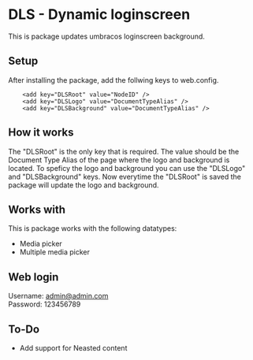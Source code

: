 # DLS - Dynamic loginscreen

This is package updates umbracos loginscreen background.

## Setup
After installing the package, add the follwing keys to web.config.

```
    <add key="DLSRoot" value="NodeID" />
    <add key="DLSLogo" value="DocumentTypeAlias" />
    <add key="DLSBackground" value="DocumentTypeAlias" />
```
## How it works
The "DLSRoot" is the only key that is required. The value should be the Document Type Alias of the page where the logo and background is located.
To speficy the logo and background you can use the "DLSLogo" and "DLSBackground" keys. Now everytime the "DLSRoot" is saved the package will update the logo and background.

## Works with
This is package  works with the following datatypes:
* Media picker
* Multiple media picker

## Web login
Username: admin@admin.com <br />
Password: 123456789

## To-Do

* Add support for Neasted content
